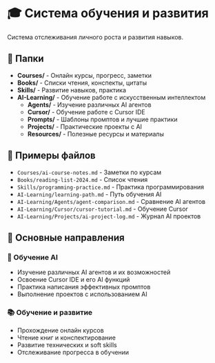 # 🎓 Система обучения и развития

Система отслеживания личного роста и развития навыков.

## 📁 Папки

- **Courses/** - Онлайн курсы, прогресс, заметки
- **Books/** - Списки чтения, конспекты, цитаты
- **Skills/** - Развитие навыков, практика
- **AI-Learning/** - Обучение работе с искусственным интеллектом
  - **Agents/** - Изучение различных AI агентов
  - **Cursor/** - Обучение работе с Cursor IDE
  - **Prompts/** - Шаблоны промптов и лучшие практики
  - **Projects/** - Практические проекты с AI
  - **Resources/** - Полезные ресурсы и материалы

## 📄 Примеры файлов

- `Courses/ai-course-notes.md` - Заметки по курсам
- `Books/reading-list-2024.md` - Список чтения
- `Skills/programming-practice.md` - Практика программирования
- `AI-Learning/learning-path.md` - Путь обучения AI
- `AI-Learning/Agents/agent-comparison.md` - Сравнение AI агентов
- `AI-Learning/Cursor/cursor-tutorial.md` - Обучение Cursor
- `AI-Learning/Projects/ai-project-log.md` - Журнал AI проектов

## 🎯 Основные направления

### 🤖 Обучение AI
- Изучение различных AI агентов и их возможностей
- Освоение Cursor IDE и его AI функций
- Практика написания эффективных промптов
- Выполнение проектов с использованием AI

### 📚 Обучение и развитие
- Прохождение онлайн курсов
- Чтение книг и конспектирование
- Развитие технических и soft skills
- Отслеживание прогресса в обучении 